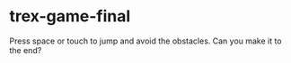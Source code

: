 # trex-game-final
Press space or touch to jump and avoid the obstacles. Can you make it to the end?
